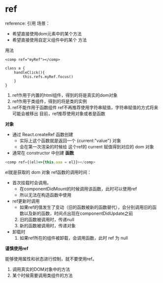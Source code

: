 # ref

reference: 引用
场景：
- 希望直接使用dom元素中的某个方法
- 希望直接使用自定义组件中的某个 方法

用法
```JS
<comp ref="myRef"></comp>

class a {
	handleClick(){
		this.refs.myRef.focus()
	}
}
```
1. ref作用于内置的html组件，得到的将是真实的dom对象
2. ref作用于类组件，得到的将是类的实例
3. ref不能作用于函数组件
ref不再推荐使用字符串赋值，字符串赋值的方式将来可能会被移出
目前，ref推荐使用对象或者是函数

**对象**
- 通过 React.createRef 函数创建
	- 实际上这个函数就是返回一个 {current:"value"} 对象
	- 会在第一次渲染的时候给 这个ref的 current 赋值得到对应的 dom 对象
- 通常在 constructor 中创建
**函数**

```js
<comp ref={(el)=>{this.aaa = el}}></comp>
```
el就是获取的 dom 对象
ref函数的调用时间：
- 首次挂载时会调用。
	- 在componentDidMount的时候调用该函数，此时可以使用ref
	- 所以无法在构造函数中使用
-  ref更新时调用
	- 如果ref的值发生了变动（旧的函数被新的函数替代），会分别调用旧的函数以及新的函数，时间点出现在componentDidUpdate之前
	2. 旧的函数被调用时，传递null
	3. 新的函数被调用时，传递对象
- 卸载时
	1. 如果ref所在的组件被卸载，会调用函数，此时 ref 为 null

**谨慎使用ref**

能够使用属性和状态进行控制，就不要使用ref。
1. 调用真实的DOM对象中的方法
2. 某个时候需要调用类组件的方法


